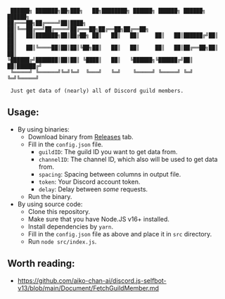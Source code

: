 ```
 ██████╗ ███████╗██╗███╗   ██╗████████╗ ██████╗ ██████╗ ██████╗ ██████╗ 
██╔═══██╗██╔════╝██║████╗  ██║╚══██╔══╝██╔════╝██╔═══██╗██╔══██╗██╔══██╗
██║   ██║███████╗██║██╔██╗ ██║   ██║   ██║     ██║   ██║██████╔╝██║  ██║
██║   ██║╚════██║██║██║╚██╗██║   ██║   ██║     ██║   ██║██╔══██╗██║  ██║
╚██████╔╝███████║██║██║ ╚████║   ██║   ╚██████╗╚██████╔╝██║  ██║██████╔╝
 ╚═════╝ ╚══════╝╚═╝╚═╝  ╚═══╝   ╚═╝    ╚═════╝ ╚═════╝ ╚═╝  ╚═╝╚═════╝
 
 Just get data of (nearly) all of Discord guild members.
```

## Usage:

- By using binaries:
    - Download binary from [Releases](https://github.com/MrBoombastic/OSINTCord/releases) tab.
    - Fill in the `config.json` file.
        - `guildID`: The guild ID you want to get data from.
        - `channelID`: The channel ID, which also will be used to get data from.
        - `spacing`: Spacing between columns in output file.
        - `token`: Your Discord account token.
        - `delay`: Delay between *some* requests.
    - Run the binary.
- By using source code:
    - Clone this repository.
    - Make sure that you have Node.JS v16+ installed.
    - Install dependencies by `yarn`.
    - Fill in the `config.json` file as above and place it in `src` directory.
    - Run `node src/index.js`.

## Worth reading:

- https://github.com/aiko-chan-ai/discord.js-selfbot-v13/blob/main/Document/FetchGuildMember.md
